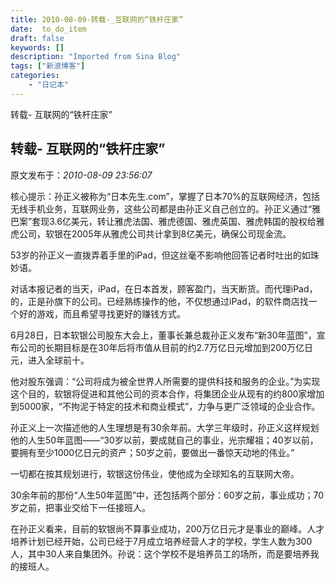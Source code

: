 ```yaml
---
title: 2010-08-09-转载-_互联网的“铁杆庄家”
date:  to_do_item
draft: false
keywords: []
description: "Imported from Sina Blog"
tags: ["新浪博客"]
categories: 
    - "日记本"
---
```

转载- 互联网的“铁杆庄家”
## 转载- 互联网的“铁杆庄家”

 原文发布于：*2010-08-09 23:56:07*

核心提示：孙正义被称为“日本先生.com”，掌握了日本70%的互联网经济，包括无线手机业务，互联网业务，这些公司都是由孙正义自己创立的。孙正义通过“雅巴案”套现3.6亿美元，转让雅虎法国、雅虎德国、雅虎英国、雅虎韩国的股权给雅虎公司，软银在2005年从雅虎公司共计拿到8亿美元，确保公司现金流。

53岁的孙正义一直拨弄着手里的iPad，但这丝毫不影响他回答记者时吐出的如珠妙语。

对话本报记者的当天，iPad，在日本首发，顾客盈门，当天断货。而代理iPad，的，正是孙旗下的公司。已经熟练操作的他，不仅想通过iPad，的软件商店找一个好的游戏，而且希望寻找更好的赚钱方式。

6月28日，日本软银公司股东大会上，董事长兼总裁孙正义发布“新30年蓝图”，宣布公司的长期目标是在30年后将市值从目前的约2.7万亿日元增加到200万亿日元，进入全球前十。

他对股东强调：“公司将成为被全世界人所需要的提供科技和服务的企业。”为实现这个目的，软银将促进和其他公司的资本合作，将集团企业从现有的约800家增加到5000家，“不拘泥于特定的技术和商业模式”，力争与更广泛领域的企业合作。

孙正义上一次描述他的人生理想是有30余年前。大学三年级时，孙正义这样规划他的人生50年蓝图——“30岁以前，要成就自己的事业，光宗耀祖；40岁以前，要拥有至少1000亿日元的资产；50岁之前，要做出一番惊天动地的伟业。”

一切都在按其规划进行，软银这份伟业，使他成为全球知名的互联网大帝。

30余年前的那份“人生50年蓝图”中，还包括两个部分：60岁之前，事业成功；70岁之前，把事业交给下一任接班人。

在孙正义看来，目前的软银尚不算事业成功，200万亿日元才是事业的巅峰。人才培养计划已经开始，公司已经于7月成立培养经营人才的学校，学生人数为300人，其中30人来自集团外。孙说：这个学校不是培养员工的场所，而是要培养我的接班人。


